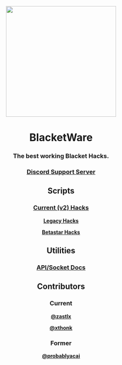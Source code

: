 <div align="center">
  <img src="https://avatars.githubusercontent.com/u/107235566?s=200&v=4" width="300">
  <h1>BlacketWare</h1>
  <h3>The best working Blacket Hacks.</h3>
  <h3><a href="https://dsc.gg/confidence">Discord Support Server</a></h3>
  
  <h2>Scripts</h2>
  <h3><a href="https://github.com/BlacketWare/Blacket-Hacks">Current (v2) Hacks</a></h3>
  <p><b><a href="https://github.com/BlacketWare/Legacy">Legacy Hacks</a></b></p>
  <p><b><a href="https://github.com/BlacketWare/Betastar">Betastar Hacks</a></b></p>

  <h2>Utilities</h2>
  <h3><a href="https://github.com/BlacketWare/Docs">API/Socket Docs</a></h3>
  
  <h2>Contributors</h2>
  <h3>Current</h3>
  <p><b><a href="https://zastix.club/">@zastlx</a></b></p>
  <p><b><a href="https://villainsrule.xyz">@xthonk</a></b></p>
  <h3>Former</h3>
  <p><b><a href="https://acaiberii.win">@probablyacai</a></b></p>
<div>
